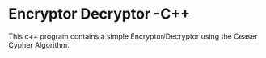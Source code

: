 # Encryptor Decryptor -C++
This c++ program contains a simple Encryptor/Decryptor using the Ceaser Cypher Algorithm. 
